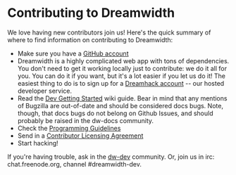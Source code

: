 # Contributing to Dreamwidth

We love having new contributors join us! Here's the quick summary of where to find information on contributing to Dreamwidth:

* Make sure you have a [GitHub account](https://github.com/signup/free)
* Dreamwidth is a highly complicated web app with tons of dependencies. You don't need to get it working locally just to contribute: we do it all for you. You can do it if you want, but it's a lot easier if you let us do it! The easiest thing to do is to sign up for a [Dreamhack account](http://hack.dreamwidth.net/) -- our hosted developer service.
* Read the [Dev Getting Started](http://wiki.dwscoalition.org/wiki/index.php/Dev_Getting_Started) wiki guide.  Bear in mind that any mentions of Bugzilla are out-of-date and should be considered docs bugs.  Note, though, that docs bugs do not belong on Github Issues, and should probably be raised in the dw-docs community.
* Check the [Programming Guidelines](http://wiki.dwscoalition.org/wiki/index.php/Programming_Guidelines)
* Send in a [Contributor Licensing Agreement](http://wiki.dwscoalition.org/wiki/index.php/Contributor_Licensing_Agreement)
* Start hacking!

If you're having trouble, ask in the [dw-dev](https://dw-dev.dreamwidth.org) community. Or, join us in irc: chat.freenode.org, channel #dreamwidth-dev.
